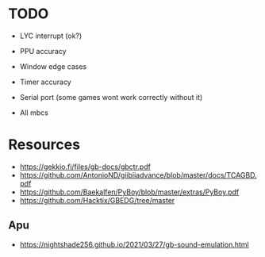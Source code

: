 # TODO
- LYC interrupt (ok?)
- PPU accuracy
- Window edge cases
- Timer accuracy

- Serial port (some games wont work correctly without it)
- All mbcs

# Resources
- https://gekkio.fi/files/gb-docs/gbctr.pdf
- https://github.com/AntonioND/giibiiadvance/blob/master/docs/TCAGBD.pdf
- https://github.com/Baekalfen/PyBoy/blob/master/extras/PyBoy.pdf 
- https://github.com/Hacktix/GBEDG/tree/master

## Apu
- https://nightshade256.github.io/2021/03/27/gb-sound-emulation.html
